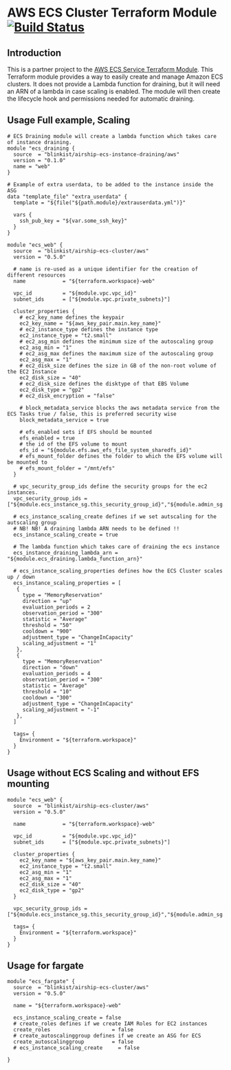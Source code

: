 # AWS ECS Cluster Terraform Module [![Build Status](https://travis-ci.org/blinkist/terraform-aws-airship-ecs-cluster.svg?branch=master)](https://travis-ci.org/blinkist/terraform-aws-airship-ecs-cluster)

## Introduction

This is a partner project to the [AWS ECS Service Terraform Module](https://github.com/blinkist/terraform-aws-airship-ecs-service/). This Terraform module provides a way to easily create and manage Amazon ECS clusters. It does not provide a Lambda function for draining, but it will need an ARN of a lambda in case scaling is enabled. The module will then create the lifecycle hook and permissions needed for automatic draining.

## Usage Full example, Scaling

```hcl
# ECS Draining module will create a lambda function which takes care of instance draining.
module "ecs_draining {
  source  = "blinkist/airship-ecs-instance-draining/aws"
  version = "0.1.0"
  name = "web"
}

# Example of extra userdata, to be added to the instance inside the ASG
data "template_file" "extra_userdata" {
  template = "${file("${path.module}/extrauserdata.yml")}"

  vars {
    ssh_pub_key = "${var.some_ssh_key}"
  }
}

module "ecs_web" { 
  source  = "blinkist/airship-ecs-cluster/aws"
  version = "0.5.0"

  # name is re-used as a unique identifier for the creation of different resources
  name            = "${terraform.workspace}-web"

  vpc_id          = "${module.vpc.vpc_id}"
  subnet_ids      = ["${module.vpc.private_subnets}"]

  cluster_properties {
    # ec2_key_name defines the keypair
    ec2_key_name = "${aws_key_pair.main.key_name}"
    # ec2_instance_type defines the instance type
    ec2_instance_type = "t2.small"
    # ec2_asg_min defines the minimum size of the autoscaling group
    ec2_asg_min = "1"
    # ec2_asg_max defines the maximum size of the autoscaling group
    ec2_asg_max = "1"
    # ec2_disk_size defines the size in GB of the non-root volume of the EC2 Instance
    ec2_disk_size = "40"
    # ec2_disk_size defines the disktype of that EBS Volume
    ec2_disk_type = "gp2"
    # ec2_disk_encryption = "false"

    # block_metadata_service blocks the aws metadata service from the ECS Tasks true / false, this is preferred security wise
    block_metadata_service = true

    # efs_enabled sets if EFS should be mounted
    efs_enabled = true
    # the id of the EFS volume to mount
    efs_id = "${module.efs.aws_efs_file_system_sharedfs_id}"
    # efs_mount_folder defines the folder to which the EFS volume will be mounted to
    # efs_mount_folder = "/mnt/efs"
  }
  
  # vpc_security_group_ids define the security groups for the ec2 instances.
  vpc_security_group_ids = ["${module.ecs_instance_sg.this_security_group_id}","${module.admin_sg.this_security_group_id}"]

  # ecs_instance_scaling_create defines if we set autscaling for the autscaling group
  # NB! NB! A draining lambda ARN needs to be defined !!
  ecs_instance_scaling_create = true

  # The lambda function which takes care of draining the ecs instance
  ecs_instance_draining_lambda_arn = "${module.ecs_draining.lambda_function_arn}"

  # ecs_instance_scaling_properties defines how the ECS Cluster scales up / down
  ecs_instance_scaling_properties = [
   { 
     type = "MemoryReservation"
     direction = "up"
     evaluation_periods = 2
     observation_period = "300"
     statistic = "Average"
     threshold = "50"
     cooldown = "900"
     adjustment_type = "ChangeInCapacity"
     scaling_adjustment = "1"
   },
   { 
     type = "MemoryReservation"
     direction = "down"
     evaluation_periods = 4
     observation_period = "300"
     statistic = "Average"
     threshold = "10"
     cooldown = "300"
     adjustment_type = "ChangeInCapacity"
     scaling_adjustment = "-1"
   },
  ]

  tags= { 
	Environment = "${terraform.workspace}"
  }
}
```

## Usage without ECS Scaling and without EFS mounting
```hcl
module "ecs_web" { 
  source  = "blinkist/airship-ecs-cluster/aws"
  version = "0.5.0"

  name            = "${terraform.workspace}-web"

  vpc_id          = "${module.vpc.vpc_id}"
  subnet_ids      = ["${module.vpc.private_subnets}"]

  cluster_properties {
    ec2_key_name = "${aws_key_pair.main.key_name}"
    ec2_instance_type = "t2.small"
    ec2_asg_min = "1"
    ec2_asg_max = "1"
    ec2_disk_size = "40"
    ec2_disk_type = "gp2"
  }
  
  vpc_security_group_ids = ["${module.ecs_instance_sg.this_security_group_id}","${module.admin_sg.this_security_group_id}"]

  tags= { 
	Environment = "${terraform.workspace}"
  }
}
```

## Usage for fargate
```hcl
module "ecs_fargate" { 
  source  = "blinkist/airship-ecs-cluster/aws"
  version = "0.5.0"

  name = "${terraform.workspace}-web"

  ecs_instance_scaling_create = false
  # create_roles defines if we create IAM Roles for EC2 instances
  create_roles                    = false
  # create_autoscalinggroup defines if we create an ASG for ECS
  create_autoscalinggroup         = false
  # ecs_instance_scaling_create     = false

}
```
